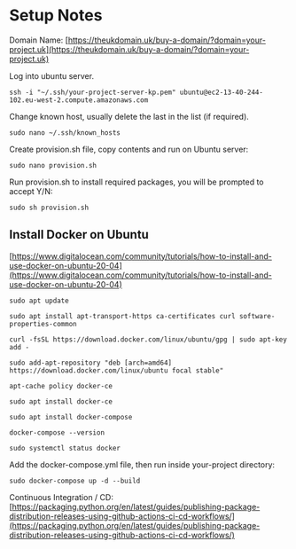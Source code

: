 # Setup Notes
Domain Name: [https://theukdomain.uk/buy-a-domain/?domain=your-project.uk](https://theukdomain.uk/buy-a-domain/?domain=your-project.uk)

Log into ubuntu server.
```shell
ssh -i "~/.ssh/your-project-server-kp.pem" ubuntu@ec2-13-40-244-102.eu-west-2.compute.amazonaws.com
```

Change known host, usually delete the last in the list (if required).
```shell
sudo nano ~/.ssh/known_hosts
```

Create provision.sh file, copy contents and run on Ubuntu server:
```shell
sudo nano provision.sh
```
Run provision.sh to install required packages, you will be prompted to accept Y/N:
```shell
sudo sh provision.sh
```

## Install Docker on Ubuntu
[https://www.digitalocean.com/community/tutorials/how-to-install-and-use-docker-on-ubuntu-20-04](https://www.digitalocean.com/community/tutorials/how-to-install-and-use-docker-on-ubuntu-20-04)

```shell
sudo apt update

sudo apt install apt-transport-https ca-certificates curl software-properties-common

curl -fsSL https://download.docker.com/linux/ubuntu/gpg | sudo apt-key add -

sudo add-apt-repository "deb [arch=amd64] https://download.docker.com/linux/ubuntu focal stable"

apt-cache policy docker-ce

sudo apt install docker-ce

sudo apt install docker-compose

docker-compose --version

sudo systemctl status docker
```

Add the docker-compose.yml file, then run inside your-project directory:
```shell
sudo docker-compose up -d --build
```

Continuous Integration / CD:
[https://packaging.python.org/en/latest/guides/publishing-package-distribution-releases-using-github-actions-ci-cd-workflows/](https://packaging.python.org/en/latest/guides/publishing-package-distribution-releases-using-github-actions-ci-cd-workflows/)
